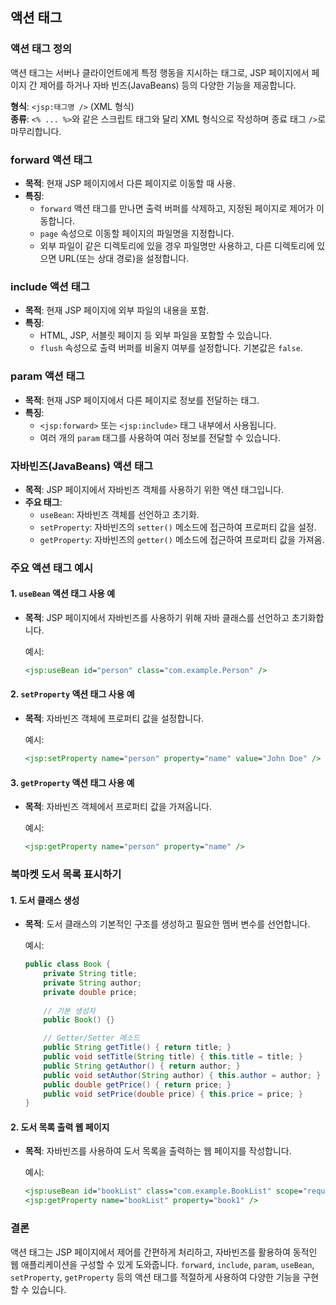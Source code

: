 ## 액션 태그

### 액션 태그 정의
액션 태그는 서버나 클라이언트에게 특정 행동을 지시하는 태그로, JSP 페이지에서 페이지 간 제어를 하거나 자바 빈즈(JavaBeans) 등의 다양한 기능을 제공합니다. 

**형식**: `<jsp:태그명 />` (XML 형식)  
**종류**: `<% ... %>`와 같은 스크립트 태그와 달리 XML 형식으로 작성하며 종료 태그 `/>`로 마무리합니다.

### forward 액션 태그
- **목적**: 현재 JSP 페이지에서 다른 페이지로 이동할 때 사용.
- **특징**:
  - `forward` 액션 태그를 만나면 출력 버퍼를 삭제하고, 지정된 페이지로 제어가 이동합니다.
  - `page` 속성으로 이동할 페이지의 파일명을 지정합니다.
  - 외부 파일이 같은 디렉토리에 있을 경우 파일명만 사용하고, 다른 디렉토리에 있으면 URL(또는 상대 경로)을 설정합니다.

### include 액션 태그
- **목적**: 현재 JSP 페이지에 외부 파일의 내용을 포함.
- **특징**:
  - HTML, JSP, 서블릿 페이지 등 외부 파일을 포함할 수 있습니다.
  - `flush` 속성으로 출력 버퍼를 비울지 여부를 설정합니다. 기본값은 `false`.

### param 액션 태그
- **목적**: 현재 JSP 페이지에서 다른 페이지로 정보를 전달하는 태그.
- **특징**:
  - `<jsp:forward>` 또는 `<jsp:include>` 태그 내부에서 사용됩니다.
  - 여러 개의 `param` 태그를 사용하여 여러 정보를 전달할 수 있습니다.

### 자바빈즈(JavaBeans) 액션 태그
- **목적**: JSP 페이지에서 자바빈즈 객체를 사용하기 위한 액션 태그입니다.
- **주요 태그**:
  - `useBean`: 자바빈즈 객체를 선언하고 초기화.
  - `setProperty`: 자바빈즈의 `setter()` 메소드에 접근하여 프로퍼티 값을 설정.
  - `getProperty`: 자바빈즈의 `getter()` 메소드에 접근하여 프로퍼티 값을 가져옴.

### 주요 액션 태그 예시

#### 1. `useBean` 액션 태그 사용 예
- **목적**: JSP 페이지에서 자바빈즈를 사용하기 위해 자바 클래스를 선언하고 초기화합니다.

  예시:
  ```jsp
  <jsp:useBean id="person" class="com.example.Person" />
  ```

#### 2. `setProperty` 액션 태그 사용 예
- **목적**: 자바빈즈 객체에 프로퍼티 값을 설정합니다.

  예시:
  ```jsp
  <jsp:setProperty name="person" property="name" value="John Doe" />
  ```

#### 3. `getProperty` 액션 태그 사용 예
- **목적**: 자바빈즈 객체에서 프로퍼티 값을 가져옵니다.

  예시:
  ```jsp
  <jsp:getProperty name="person" property="name" />
  ```

### 북마켓 도서 목록 표시하기

#### 1. 도서 클래스 생성
- **목적**: 도서 클래스의 기본적인 구조를 생성하고 필요한 멤버 변수를 선언합니다.
  
  예시:
  ```java
  public class Book {
      private String title;
      private String author;
      private double price;
      
      // 기본 생성자
      public Book() {}
  
      // Getter/Setter 메소드
      public String getTitle() { return title; }
      public void setTitle(String title) { this.title = title; }
      public String getAuthor() { return author; }
      public void setAuthor(String author) { this.author = author; }
      public double getPrice() { return price; }
      public void setPrice(double price) { this.price = price; }
  }
  ```

#### 2. 도서 목록 출력 웹 페이지
- **목적**: 자바빈즈를 사용하여 도서 목록을 출력하는 웹 페이지를 작성합니다.
  
  예시:
  ```jsp
  <jsp:useBean id="bookList" class="com.example.BookList" scope="request" />
  <jsp:getProperty name="bookList" property="book1" />
  ```

### 결론
액션 태그는 JSP 페이지에서 제어를 간편하게 처리하고, 자바빈즈를 활용하여 동적인 웹 애플리케이션을 구성할 수 있게 도와줍니다. `forward`, `include`, `param`, `useBean`, `setProperty`, `getProperty` 등의 액션 태그를 적절하게 사용하여 다양한 기능을 구현할 수 있습니다.
